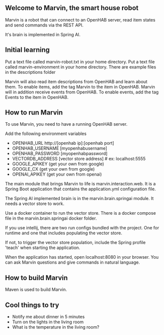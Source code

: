 ## Welcome to Marvin, the smart house robot

Marvin is a robot that can connect to an OpenHAB server, read item states and send commands via 
the REST API.

It's brain is implemented in Spring AI.

## Initial learning
Put a text file called marvin-robot.txt in your home directory.
Put a text file called marvin-environment in your home directory.
There are example files in the descriptions folder

Marvin will also read item descriptions from OpenHAB and learn about them. To enable items, add the tag Marvin to the item in OpenHAB.
Marvin will in addition receive events from OpenHAB. To enable events, add the tag Events to the item in OpenHAB.

## How to run Marvin


To use Marvin, you need to have a running OpenHAB server.

Add the following environment variables

* OPENHAB_URL http://[openhab ip]:[openhab port]
* OPENHAB_USERNAME [myopenhabusername]
* OPENHAB_PASSWORD [myopenhabpassword]
* VECTORDB_ADDRESS [vector store address] # ex: localhost:5555
* GOOGLE_APIKEY (get your own from google)
* GOOGLE_CX (get your own from google)
* OPENAI_APIKEY (get your own from openai)


The main module that brings Marvin to life is marvin.interaction.web. It is a Spring Boot application
that contains the application.yml configuration file.

The Spring AI implemented brain is in the marvin.brain.springai module. It needs a vector store to work.

Use a docker container to run the vector store. There is a docker compose file in the marvin.brain.springai docker folder.

If you use intellij, there are two run configs bundled with the project. One for runtime and one that includes populating the vector store.

If not, to trigger the vector store population, include the Spring profile 'teach' when starting the application.


When the application has started, open localhost:8080 in your browser. You can ask Marvin questions and give commands in natural language.
## How to build Marvin

Maven is used to build Marvin.

## Cool things to try
* Notify me about dinner in 5 minutes
* Turn on the lights in the living room
* What is the temperature in the living room?
